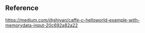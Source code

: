 Reference
----

https://medium.com/@shiyan/caffe-c-helloworld-example-with-memorydata-input-20c692a82a22